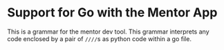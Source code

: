 # Support for Go with the Mentor App

This is a grammar for the mentor dev tool. This grammar interprets any code
enclosed by a pair of `////`s as python code within a go file.
